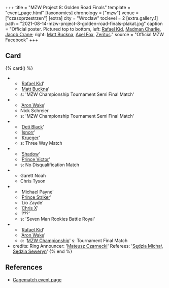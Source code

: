 +++
title = "MZW Project 8: Golden Road Finals"
template = "event_page.html"
[taxonomies]
chronology = ["mzw"]
venue = ["czasoprzestrzen"]
[extra]
city = "Wrocław"
toclevel = 2
[extra.gallery.1]
path = "2021-08-14-mzw-project-8-golden-road-finals-plakat.jpg"
caption = "Official poster. Pictured top to bottom, left: [Rafael Kid](@/w/rafael-kid.md), [Madman Charlie](@/w/madman-charlie.md), [Jacob Crane](@/w/jacob-crane.md); right: [Matt Buckna](@/w/matt-buckna.md), [Axel Fox](@/w/axel-fox.md), [Zeritus](@/w/zeritus.md)."
source = "Official MZW Facebook"
+++

## Card

{% card() %}
- - '[Rafael Kid](@/w/rafael-kid.md)'
  - '[Matt Buckna](@/w/matt-buckna.md)'
  - s: 'MZW Championship Tournament Semi Final Match'
- - '[Aron Wake](@/w/aron-wake.md)'
  - Nick Schreier
  - s: 'MZW Championship Tournament Semi Final Match'
- - '[Deti Black](@/w/dieter-schwartz.md)'
  - '[Isnorr](@/w/isnorr.md)'
  - '[Krueger](@/w/olgierd.md)'
  - s: Three Way Match
- - '[Shadow](@/w/shadow.md)'
  - '[Prince Victor](@/w/vic-golden.md)'
  - s: No Disqualification Match
- - Garett Noah
  - Chris Tyson
- -  'Michael Payne'
  -  '[Prince Striker](@/w/royal-striker.md)'
  -  'Lio Zayde'
  -  '[Chris X](@/w/chris-x.md)'
  -  '???'
  -  s: 'Seven Man Rookies Battle Royal'
- - '[Rafael Kid](@/w/rafael-kid.md)'
  - '[Aron Wake](@/w/aron-wake.md)'
  - c: '[MZW Championship](@/c/mzw-championship.md)'
    s: Tournament Final Match
- credits:
    Ring Announcer: '[Mateusz Czarnecki](@/w/mateusz-czarnecki.md)'
    Referees: '[Sędzia Michał](@/w/sedzia-michal.md), [Sędzia Seweryn](@/w/sedzia-seweryn.md)'
{% end %}

## References

* [Cagematch event page](https://www.cagematch.net/?id=1&nr=322479)
